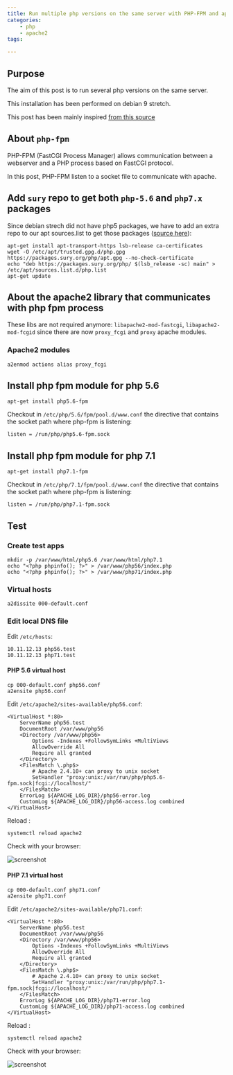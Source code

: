 ```yaml
---
title: Run multiple php versions on the same server with PHP-FPM and apache2
categories:
    - php
    - apache2
tags:

---
```

## Purpose

The aim of this post is to run several php versions on the same server.

This installation has been performed on debian 9 stretch.

This post has been mainly inspired [from this source](https://tecadmin.net/install-multiple-php-version-apache-ubuntu/)

## About `php-fpm`

PHP-FPM (FastCGI Process Manager) allows communication between a webserver and a PHP process based on FastCGI protocol.

In this post, PHP-FPM listen to a socket file to communicate with apache.


## Add `sury` repo to get both `php-5.6` and `php7.x` packages

Since debian strech did not have php5 packages, we have to add an extra repo to our apt sources.list to get those packages ([source here](https://stackoverflow.com/questions/46378017/install-php5-6-in-debian-9)):

    apt-get install apt-transport-https lsb-release ca-certificates
    wget -O /etc/apt/trusted.gpg.d/php.gpg https://packages.sury.org/php/apt.gpg --no-check-certificate
    echo "deb https://packages.sury.org/php/ $(lsb_release -sc) main" > /etc/apt/sources.list.d/php.list
    apt-get update
    
## About the apache2 library that communicates with php fpm process     
    
These libs are not required anymore: `libapache2-mod-fastcgi`, `libapache2-mod-fcgid` since there are now `proxy_fcgi` and `proxy` apache modules.
    
### Apache2 modules  
    
    a2enmod actions alias proxy_fcgi

## Install php fpm module for php 5.6    

    apt-get install php5.6-fpm
    
Checkout in `/etc/php/5.6/fpm/pool.d/www.conf` the directive that contains the socket path where php-fpm is listening: 
    
    listen = /run/php/php5.6-fpm.sock

## Install php fpm module for php 7.1
     
    apt-get install php7.1-fpm

Checkout in `/etc/php/7.1/fpm/pool.d/www.conf` the directive that contains the socket path where php-fpm is listening: 
    
    listen = /run/php/php7.1-fpm.sock
        
## Test    

### Create test apps

    mkdir -p /var/www/html/php5.6 /var/www/html/php7.1
    echo "<?php phpinfo(); ?>" > /var/www/php56/index.php
    echo "<?php phpinfo(); ?>" > /var/www/php71/index.php
    
### Virtual hosts

    a2dissite 000-default.conf    

### Edit local DNS file

Edit `/etc/hosts`:

    10.11.12.13 php56.test
    10.11.12.13 php71.test
    
#### PHP 5.6 virtual host

    cp 000-default.conf php56.conf 
    a2ensite php56.conf
    
Edit `/etc/apache2/sites-available/php56.conf`:

    <VirtualHost *:80>
        ServerName php56.test
        DocumentRoot /var/www/php56
        <Directory /var/www/php56>
            Options -Indexes +FollowSymLinks +MultiViews
            AllowOverride All
            Require all granted
        </Directory>
        <FilesMatch \.php$>
            # Apache 2.4.10+ can proxy to unix socket
            SetHandler "proxy:unix:/var/run/php/php5.6-fpm.sock|fcgi://localhost/"
        </FilesMatch>
        ErrorLog ${APACHE_LOG_DIR}/php56-error.log
        CustomLog ${APACHE_LOG_DIR}/php56-access.log combined
    </VirtualHost>
    
Reload :

    systemctl reload apache2    
    
    
Check with your browser:

![screenshot](/images/multiple-php-versions/56.png)
    

#### PHP 7.1 virtual host    

    cp 000-default.conf php71.conf
    a2ensite php71.conf
    
Edit `/etc/apache2/sites-available/php71.conf`:

    <VirtualHost *:80>
        ServerName php56.test
        DocumentRoot /var/www/php56
        <Directory /var/www/php56>
            Options -Indexes +FollowSymLinks +MultiViews
            AllowOverride All
            Require all granted
        </Directory>
        <FilesMatch \.php$>
            # Apache 2.4.10+ can proxy to unix socket
            SetHandler "proxy:unix:/var/run/php/php7.1-fpm.sock|fcgi://localhost/"
        </FilesMatch>
        ErrorLog ${APACHE_LOG_DIR}/php71-error.log
        CustomLog ${APACHE_LOG_DIR}/php71-access.log combined
    </VirtualHost>    
    
Reload :

    systemctl reload apache2    
    
    
Check with your browser:

![screenshot](/images/multiple-php-versions/71.png)    
